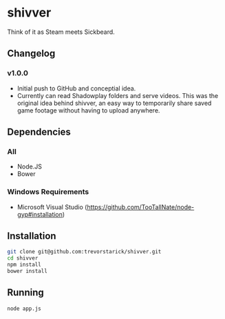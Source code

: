 shivver
=======
Think of it as Steam meets Sickbeard.

Changelog
---------

### v1.0.0
- Initial push to GitHub and conceptial idea.
- Currently can read Shadowplay folders and serve videos. This was the original idea behind shivver, an easy way to temporarily share saved game footage without having to upload anywhere.

Dependencies
------------

### All
- Node.JS
- Bower


### Windows Requirements
- Microsoft Visual Studio (https://github.com/TooTallNate/node-gyp#installation)

Installation
------------

```bash
git clone git@github.com:trevorstarick/shivver.git
cd shivver
npm install
bower install
```


Running
-------

```bash
node app.js
```
